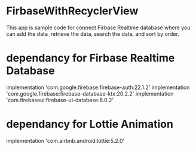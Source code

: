 # FirbaseWithRecyclerView
This app is sample code for connect Firbase Realtime database where you can add the data ,retrieve the data, search the data, and sort by order.

# dependancy for Firbase Realtime Database


 implementation 'com.google.firebase:firebase-auth:22.1.2'
implementation 'com.google.firebase:firebase-database-ktx:20.2.2'
 implementation 'com.firebaseui:firebase-ui-database:8.0.2'

# dependancy for Lottie Animation

implementation 'com.airbnb.android:lottie:5.2.0'




